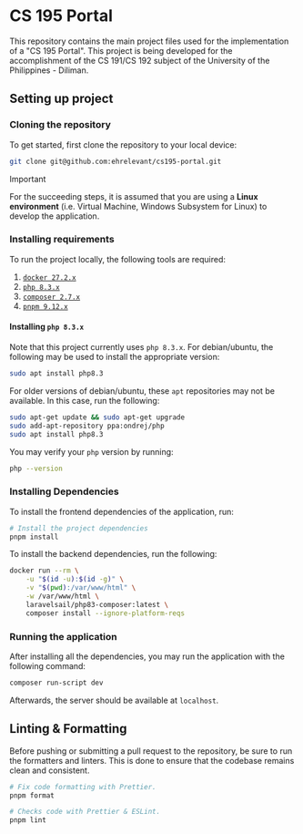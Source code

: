 # CS 195 Portal

This repository contains the main project files used for the implementation of a "CS 195 Portal". This project is being developed for the accomplishment of the CS 191/CS 192 subject of the University of the Philippines - Diliman.

## Setting up project

### Cloning the repository

To get started, first clone the repository to your local device:

```bash
git clone git@github.com:ehrelevant/cs195-portal.git
```

> [!IMPORTANT]
> For the succeeding steps, it is assumed that you are using a **Linux environment** (i.e. Virtual Machine, Windows Subsystem for Linux) to develop the application.

### Installing requirements

To run the project locally, the following tools are required:

1. [`docker 27.2.x`](https://www.docker.com/)
2. [`php 8.3.x`](https://www.php.net/)
3. [`composer 2.7.x`](https://getcomposer.org/)
4. [`pnpm 9.12.x`](https://pnpm.io/)

#### Installing `php 8.3.x`

Note that this project currently uses `php 8.3.x`. For debian/ubuntu, the following may be used to install the appropriate version:

```bash
sudo apt install php8.3
```

For older versions of debian/ubuntu, these `apt` repositories may not be available. In this case, run the following:

```bash
sudo apt-get update && sudo apt-get upgrade
sudo add-apt-repository ppa:ondrej/php
sudo apt install php8.3
```

You may verify your `php` version by running:

```bash
php --version
```

### Installing Dependencies

To install the frontend dependencies of the application, run:

```bash
# Install the project dependencies
pnpm install
```

To install the backend dependencies, run the following:

```bash
docker run --rm \
    -u "$(id -u):$(id -g)" \
    -v "$(pwd):/var/www/html" \
    -w /var/www/html \
    laravelsail/php83-composer:latest \
    composer install --ignore-platform-reqs
```

### Running the application

After installing all the dependencies, you may run the application with the following command:

```bash
composer run-script dev
```

Afterwards, the server should be available at `localhost`.

## Linting & Formatting

Before pushing or submitting a pull request to the repository, be sure to run the formatters and linters. This is done to ensure that the codebase remains clean and consistent.

```bash
# Fix code formatting with Prettier.
pnpm format

# Checks code with Prettier & ESLint.
pnpm lint
```
